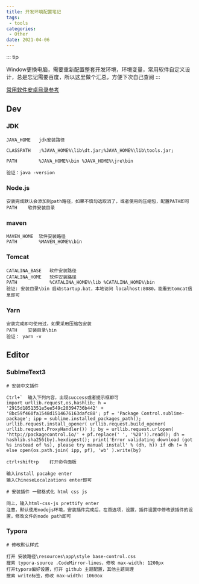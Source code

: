 ```yaml
---
title: 开发环境配置笔记
tags:
 - tools
categories: 
 - Other
date: 2021-04-06
---
```


::: tip 

Window更换电脑，需要重新配置整套开发环境，环境变量，常用软件自定义设计，总是忘记需要百度，所以这里做个汇总，方便下次自己查阅
:::



[常用软件安卓目录参考](https://hjwu.gq/blogs/Other/SoftwareSummary.html)

## Dev

### JDK 

```shell
JAVA_HOME	jdk安装路径

CLASSPATH	;%JAVA_HOME%\lib\dt.jar;%JAVA_HOME%\lib\tools.jar;

PATH		%JAVA_HOME%\bin	%JAVA_HOME%\jre\bin

验证：java -version
```

### Node.js

```shell
安装完成默认会添加到path路径，如果不慎勾选取消了，或者使用的压缩包，配置PATH即可
PATH	软件安装目录
```

### maven

```shell
MAVEN_HOME	软件安装路径
PATH		%MAVEN_HOME%\bin
```

### Tomcat

```shell
CATALINA_BASE	软件安装路径
CATALINA_HOME	软件安装路径
PATH			%CATALINA_HOME%\lib	%CATALINA_HOME%\bin
验证:	安装目录\bin 启动startup.bat，本地访问 localhost:8080，能看到tomcat信息即可
```

### Yarn

```shell
安装完成即可使用过，如果采用压缩包安装
PATH	安装目录\bin
验证：	yarn -v
```

## Editor

### SublmeText3

```shell
# 安装中文插件

Ctrl+`	输入下列内容，出现success或者提示框即可
import urllib.request,os,hashlib; h = '2915d1851351e5ee549c20394736b442' + '8bc59f460fa1548d1514676163dafc88'; pf = 'Package Control.sublime-package'; ipp = sublime.installed_packages_path(); urllib.request.install_opener( urllib.request.build_opener( urllib.request.ProxyHandler()) ); by = urllib.request.urlopen( 'http://packagecontrol.io/' + pf.replace(' ', '%20')).read(); dh = hashlib.sha256(by).hexdigest(); print('Error validating download (got %s instead of %s), please try manual install' % (dh, h)) if dh != h else open(os.path.join( ipp, pf), 'wb' ).write(by)

ctrl+shift+p	打开命令面板

输入install pacakge enter
输入ChineseLocalzations enter即可

# 安装插件 一键格式化 html css js

同上，输入html-css-js prettify enter
注意，默认使用nodejs环境，安装插件完成后，在首选项，设置，插件设置中修改该插件的设置，修改文件的node path即可
```

### Typora

```shell
# 修改默认样式

打开 安装路径\resources\app\style base-control.css
搜索 typora-source .CodeMirror-lines，修改 max-width: 1200px
打开typora偏好设置，打开 github 主题配置，其他主题同理
搜索 write标签，修改 max-width: 1060ox
```


